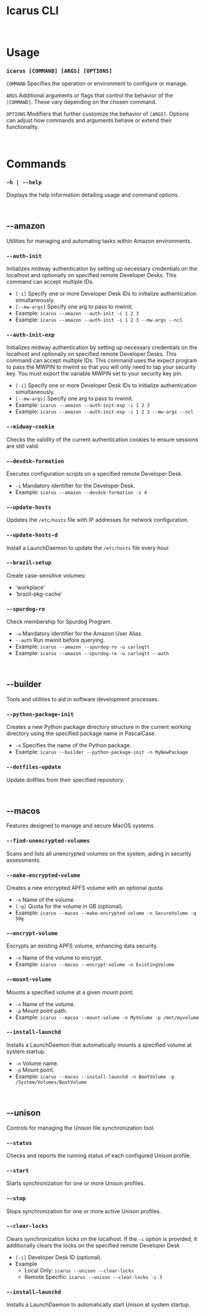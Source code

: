 # Icarus CLI
&nbsp;
# Usage

### `icarus [COMMAND] [ARGS] [OPTIONS]`

`COMMAND` Specifies the operation or environment to configure or manage.

`ARGS` Additional arguments or flags that control the behavior of the `[COMMAND]`. These vary depending on the chosen command.

`OPTIONS` Modifiers that further customize the behavior of `[ARGS]`. Options can adjust how commands and arguments behave or extend their functionality.

&nbsp;
# Commands

### `-h | --help`

Displays the help information detailing usage and command options.

&nbsp;
## --amazon
Utilities for managing and automating tasks within Amazon environments.

### `--auth-init`

Initializes midway authentication by setting up necessary credentials on the localhost and optionally on specified remote Developer Desks. This command can accept multiple IDs.

- `[-i]` Specify one or more Developer Desk IDs to initialize authentication simultaneously.
- `[--mw-args]` Specify one arg to pass to mwinit.
- Example: `icarus --amazon --auth-init -i 1 2 3`
- Example: `icarus --amazon --auth-init -i 1 2 3 --mw-args --ncl`

### `--auth-init-exp`

Initializes midway authentication by setting up necessary credentials on the localhost and optionally on specified remote Developer Desks. This command can accept multiple IDs.
This command uses the expect program to pass the MWPIN to mwinit so that you will only need to tap your security key.
You must export the variable MWPIN set to your security key pin.

- `[-i]` Specify one or more Developer Desk IDs to initialize authentication simultaneously.
- `[--mw-args]` Specify one arg to pass to mwinit.
- Example: `icarus --amazon --auth-init-exp -i 1 2 3`
- Example: `icarus --amazon --auth-init-exp -i 1 2 3 --mw-args --ncl`

### `--midway-cookie`

Checks the validity of the current authentication cookies to ensure sessions are still valid.

### `--devdsk-formation`

Executes configuration scripts on a specified remote Developer Desk.

- `-i` Mandatory identifier for the Developer Desk.
- Example: `icarus --amazon --devdsk-formation -i 4`

### `--update-hosts`

Updates the `/etc/hosts` file with IP addresses for network configuration.

### `--update-hosts-d`

Install a LaunchDaemon to update the `/etc/hosts` file every hour.

### `--brazil-setup`

Create case-sensitive volumes:
- 'workplace'
- 'brazil-pkg-cache'

### `--spurdog-ro`

Check membership for Spurdog Program.

- `-u` Mandatory identifier for the Amazon User Alias.
- `--auth` Run mwinit before querying.
- Example: `icarus --amazon --spurdog-ro -u carlogtt`
- Example: `icarus --amazon --spurdog-ro -u carlogtt --auth`

&nbsp;
## --builder
Tools and utilities to aid in software development processes.

### `--python-package-init`

Creates a new Python package directory structure in the current working directory using the specified package name in PascalCase.

- `-n` Specifies the name of the Python package.
- Example: `icarus --builder --python-package-init -n MyNewPackage`

### `--dotfiles-update`

Update dotfiles from their specified repository.

&nbsp;
## --macos
Features designed to manage and secure MacOS systems.

### `--find-unencrypted-volumes`

Scans and lists all unencrypted volumes on the system, aiding in security assessments.

### `--make-encrypted-volume`

Creates a new encrypted APFS volume with an optional quota.

- `-n` Name of the volume.
- `[-q]` Quota for the volume in GB (optional).
- Example: `icarus --macos --make-encrypted-volume -n SecureVolume -q 50g`

### `--encrypt-volume`

Encrypts an existing APFS volume, enhancing data security.

- `-n` Name of the volume to encrypt.
- Example: `icarus --macos --encrypt-volume -n ExistingVolume`

### `--mount-volume`

Mounts a specified volume at a given mount point.

- `-n` Name of the volume.
- `-p` Mount point path.
- Example: `icarus --macos --mount-volume -n MyVolume -p /mnt/myvolume`

### `--install-launchd`

Installs a LaunchDaemon that automatically mounts a specified volume at system startup.

- `-n` Volume name.
- `-p` Mount point.
- Example: `icarus --macos --install-launchd -n BootVolume -p /System/Volumes/BootVolume`

&nbsp;
## --unison
Controls for managing the Unison file synchronization tool.

### `--status`

Checks and reports the running status of each configured Unison profile.

### `--start`

Starts synchronization for one or more Unison profiles.

### `--stop`

Stops synchronization for one or more active Unison profiles.

### `--clear-locks`

Clears synchronization locks on the localhost. If the `-i` option is provided, it additionally clears the locks on the specified remote Developer Desk

- `[-i]` Developer Desk ID (optional).
- Example
    - Local Only: `icarus --unison --clear-locks`
    - Remote Specific: `icarus --unison --clear-locks -i 3`

### `--install-launchd`

Installs a LaunchDaemon to automatically start Unison at system startup.
